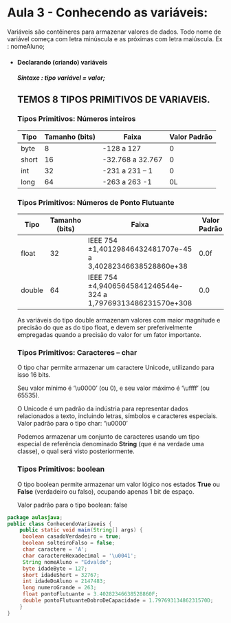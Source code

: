# Aula 3 - Conhecendo as variáveis:

Variáveis são contêineres para armazenar valores de dados.
Todo nome de variável começa com letra minúscula e as próximas com letra maiúscula.  Ex : nomeAluno;

- #### Declarando (criando) variáveis

  ##### Sintaxe : tipo variável = valor;

  ## TEMOS 8 TIPOS PRIMITIVOS DE VARIAVEIS.
  
  ### Tipos Primitivos: Números inteiros
  
  | **Tipo** | **Tamanho (bits)** | **Faixa**        | **Valor Padrão** |
  | -------- | ------------------ | ---------------- | ---------------- |
  | byte     | 8                  | -128 a 127       | 0                |
  | short    | 16                 | -32.768 a 32.767 | 0                |
  | int      | 32                 | -231 a 231 – 1   | 0                |
  | long     | 64                 | -263 a 263 -1    | 0L               |
  
  ### Tipos Primitivos: Números de Ponto Flutuante
  
  | Tipo   | Tamanho (bits) | Faixa                                                        | Valor Padrão |
  | ------ | -------------- | ------------------------------------------------------------ | ------------ |
  | float  | 32             | IEEE 754 ±1,40129846432481707e-45 a 3,40282346638528860e+38  | 0.0f         |
  | double | 64             | IEEE 754 ±4,94065645841246544e-324 a 1,79769313486231570e+308 | 0.0          |
  
  As variáveis do tipo double armazenam valores com maior magnitude e precisão do que as do tipo float, e devem ser preferivelmente empregadas quando a precisão do valor for um fator importante.
  
  
  
  ### Tipos Primitivos: Caracteres – char
  
  O tipo char permite armazenar um caractere Unicode, utilizando para isso 16 bits.
  
  Seu valor mínimo é ‘\u0000’ (ou 0), e seu valor máximo é ‘\uffff’ (ou 65535).
  
  O Unicode é um padrão da indústria para representar dados relacionados a texto, incluindo letras, símbolos e caracteres especiais. Valor padrão para o tipo char: ‘\u0000’
  
  Podemos armazenar um conjunto de caracteres usando um tipo especial de referência denominado **String** (que é na verdade uma classe), o qual será visto posteriormente.
  
  ### Tipos Primitivos: boolean
  
  O tipo boolean permite armazenar um valor lógico nos estados **True** ou **False** (verdadeiro ou falso), ocupando apenas 1 bit de espaço.
  
  Valor padrão para o tipo boolean: false

```java
package aulasjava;
public class ConhecendoVariaveis {
    public static void main(String[] args) {
     boolean casadoVerdadeiro = true;
     boolean solteiroFalso = false;
     char caractere = 'A';
     char caractereHexadecimal = '\u0041';
     String nomeAluno = "Edvaldo";
     byte idadeByte = 127;
     short idadeShort = 32767;
     int idadeDoAluno = 2147483;
     long numeroGrande = 263;
     float pontoFlutuante = 3.40282346638528860F;
     double pontoFlutuanteDobroDeCapacidade = 1.79769313486231570D;
    }
}
```


​        

